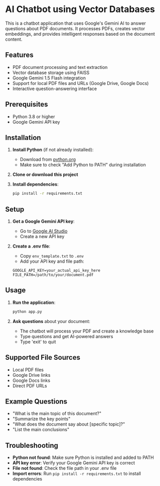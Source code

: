 # AI Chatbot using Vector Databases

This is a chatbot application that uses Google's Gemini AI to answer questions about PDF documents. It processes PDFs, creates vector embeddings, and provides intelligent responses based on the document content.

## Features

- PDF document processing and text extraction
- Vector database storage using FAISS
- Google Gemini 1.5 Flash integration
- Support for local PDF files and URLs (Google Drive, Google Docs)
- Interactive question-answering interface

## Prerequisites

- Python 3.8 or higher
- Google Gemini API key

## Installation

1. **Install Python** (if not already installed):
   - Download from [python.org](https://www.python.org/downloads/)
   - Make sure to check "Add Python to PATH" during installation

2. **Clone or download this project**

3. **Install dependencies**:
   ```bash
   pip install -r requirements.txt
   ```

## Setup

1. **Get a Google Gemini API key**:
   - Go to [Google AI Studio](https://makersuite.google.com/app/apikey)
   - Create a new API key

2. **Create a .env file**:
   - Copy `env_template.txt` to `.env`
   - Add your API key and file path:
   ```
   GOOGLE_API_KEY=your_actual_api_key_here
   FILE_PATH=/path/to/your/document.pdf
   ```

## Usage

1. **Run the application**:
   ```bash
   python app.py
   ```

2. **Ask questions** about your document:
   - The chatbot will process your PDF and create a knowledge base
   - Type questions and get AI-powered answers
   - Type 'exit' to quit

## Supported File Sources

- Local PDF files
- Google Drive links
- Google Docs links
- Direct PDF URLs

## Example Questions

- "What is the main topic of this document?"
- "Summarize the key points"
- "What does the document say about [specific topic]?"
- "List the main conclusions"

## Troubleshooting

- **Python not found**: Make sure Python is installed and added to PATH
- **API key error**: Verify your Google Gemini API key is correct
- **File not found**: Check the file path in your .env file
- **Import errors**: Run `pip install -r requirements.txt` to install dependencies
